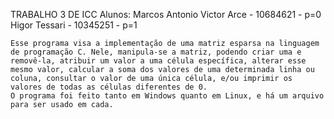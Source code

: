   TRABALHO 3 DE ICC
	Alunos: Marcos Antonio Victor Arce - 10684621 - p=0
	        Higor Tessari		           - 10345251 - p=1
	
	Esse programa visa a implementação de uma matriz esparsa na linguagem de programação C. Nele, manipula-se a matriz, podendo criar uma e removê-la, atribuir um valor a uma célula específica, alterar esse mesmo valor, calcular a soma dos valores de uma determinada linha ou coluna, consultar o valor de uma única célula, e/ou imprimir os valores de todas as células diferentes de 0.
	O programa foi feito tanto em Windows quanto em Linux, e há um arquivo para ser usado em cada.
